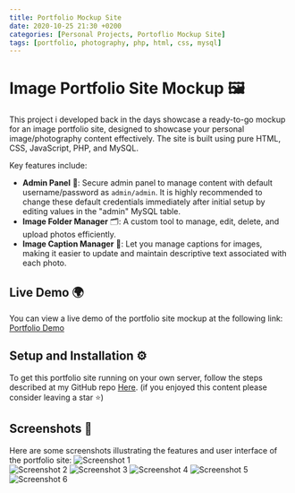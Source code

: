 ```yaml
---
title: Portfolio Mockup Site
date: 2020-10-25 21:30 +0200
categories: [Personal Projects, Portoflio Mockup Site]
tags: [portfolio, photography, php, html, css, mysql]
---
```


# Image Portfolio Site Mockup 🖼️
This project i developed back in the days showcase a ready-to-go mockup for an image portfolio site, designed to showcase your personal image/photography content effectively. 
The site is built using pure HTML, CSS, JavaScript, PHP, and MySQL. 

Key features include:
- **Admin Panel** 🔐: Secure admin panel to manage content with default username/password as `admin/admin`. It is highly recommended to change these default credentials immediately after initial setup by editing values in the "admin" MySQL table.
- **Image Folder Manager** 🗂️: A custom tool to manage, edit, delete, and upload photos efficiently.
- **Image Caption Manager** 📝: Let you manage captions for images, making it easier to update and maintain descriptive text associated with each photo.

## Live Demo 🌍
You can view a live demo of the portfolio site mockup at the following link:
[Portfolio Demo](http://enricollen.altervista.org/index.php) 

## Setup and Installation ⚙️
To get this portfolio site running on your own server, follow the steps described at my GitHub repo [Here](https://github.com/enricollen/Portfolio-image-gallery-HTML-CSS-JS-PHP-MySQL). 
(if you enjoyed this content please consider leaving a star ⭐)

## Screenshots 📸
Here are some screenshots illustrating the features and user interface of the portfolio site:
![Screenshot 1](https://camo.githubusercontent.com/7ffb958d680dc2801cdcbb15cf5b49cd36a2bb0960a926741cda27fdd9c0dd96/68747470733a2f2f692e6962622e636f2f66384d56436d4c2f696e6465782d706f7274666f6c696f2e706e67)  
![Screenshot 2](https://camo.githubusercontent.com/ab4cb9f5da10664b604fbaeefec3bf31b5cdb1992fc22de2f088f0afd074d4fe/68747470733a2f2f692e6962622e636f2f466e33795963332f67616c6c6572792e706e67)
![Screenshot 3](https://camo.githubusercontent.com/b128db4bf0c143e035cdb94f017145ce3e3b06270d54093133105bc1c4cd61a2/68747470733a2f2f692e6962622e636f2f6d7979677a39762f636f6e746163742e706e67)
![Screenshot 4](https://camo.githubusercontent.com/f35f8e1605cacab090a93ba33e7aa13940ac3a9b73e84592a74e0e334e66b33d/68747470733a2f2f692e6962622e636f2f4b4439595736622f70616e6e656c6c6f2d61646d696e322e706e67)
![Screenshot 5](https://camo.githubusercontent.com/861e8186664551f7031e212f740656c8a7923c577207effef8a5c26f40db0e00/68747470733a2f2f692e6962622e636f2f38584657334a762f70616e6e656c6c6f2d61646d696e332e706e67)
![Screenshot 6](https://camo.githubusercontent.com/6293b1649f631ee10fb5fc8c1c0ded28504794f95d4464678d7c45b6708a7ce2/68747470733a2f2f692e6962622e636f2f44444a3738764d2f70616e6e656c6c6f2d61646d696e342e706e67)